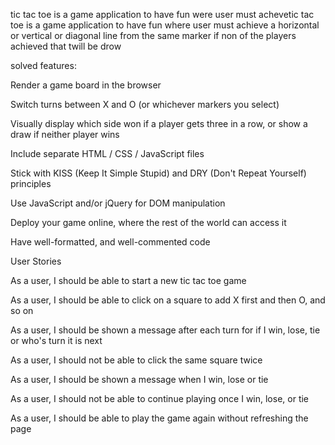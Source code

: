 tic tac toe is a game application to have fun were user must achevetic tac toe is a game application to have fun where user must achieve
a horizontal or vertical or diagonal line from the same marker if non of the players achieved that twill be drow





solved features:

Render a game board in the browser


Switch turns between X and O (or whichever markers you select)


Visually display which side won if a player gets three in a row, or show a draw if neither player wins


Include separate HTML / CSS / JavaScript files


Stick with KISS (Keep It Simple Stupid) and DRY (Don't Repeat Yourself) principles


Use JavaScript and/or jQuery for DOM manipulation


Deploy your game online, where the rest of the world can access it


Have well-formatted, and well-commented code


User Stories


As a user, I should be able to start a new tic tac toe game


As a user, I should be able to click on a square to add X first and then O, and so on


As a user, I should be shown a message after each turn for if I win, lose, tie or who's turn it is next


As a user, I should not be able to click the same square twice


As a user, I should be shown a message when I win, lose or tie


As a user, I should not be able to continue playing once I win, lose, or tie


As a user, I should be able to play the game again without refreshing the page




